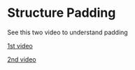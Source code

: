 # Structure Padding 

See this two video to understand padding

[1st video](https://youtu.be/aROgtACPjjg?si=emh0EI6a0bbDLYiw)

[2nd video](https://youtu.be/VZBLCpQYchs?si=kyUNNPfpExuJDQ-x)
